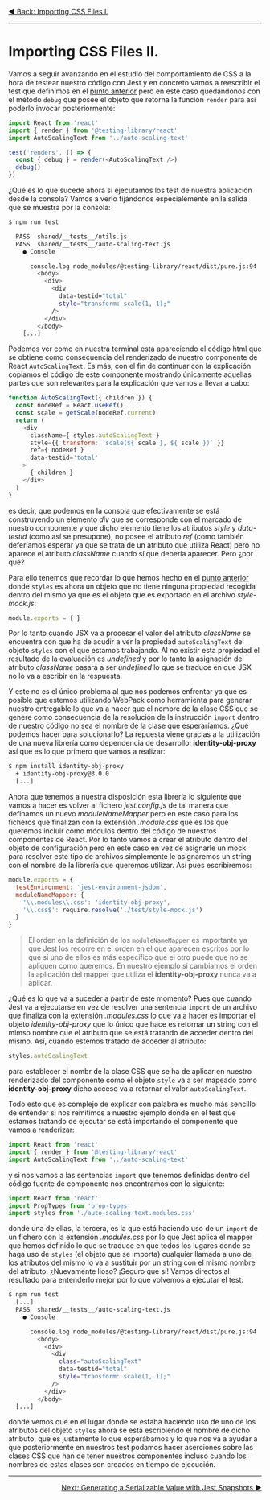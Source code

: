 <p align="left">
 <a href="04_04.md">◀ Back: Importing CSS Files I.</a>
</p>

---

# Importing CSS Files II.

Vamos a seguir avanzando en el estudio del comportamiento de CSS a la hora de testear nuestro código con Jest y en concreto vamos a reescribir el test que definimos en el [punto anterior](./04_04.md) pero en este caso quedándonos con el método `debug` que posee el objeto que retorna la función `render` para así poderlo invocar posteriormente:

```js
import React from 'react'
import { render } from '@testing-library/react'
import AutoScalingText from '../auto-scaling-text'

test('renders', () => {
  const { debug } = render(<AutoScalingText />)
  debug()
})
```

¿Qué es lo que sucede ahora si ejecutamos los test de nuestra aplicación desde la consola? Vamos a verlo fijándonos especialemente en la salida que se muestra por la consola:

```bash
$ npm run test

  PASS  shared/__tests__/utils.js
  PASS  shared/__tests__/auto-scaling-text.js
    ● Console

      console.log node_modules/@testing-library/react/dist/pure.js:94
        <body>
          <div>
            <div
              data-testid="total"
              style="transform: scale(1, 1);"
            />
          </div>
        </body>
    [...]
```

Podemos ver como en nuestra terminal está apareciendo el código html que se obtiene como consecuencia del renderizado de nuestro componente de React `AutoScalingText`. Es más, con el fin de continuar con la explicación copiamos el código de este componente mostrando únicamente aquellas partes que son relevantes para la explicación que vamos a llevar a cabo:

```js
function AutoScalingText({ children }) {
  const nodeRef = React.useRef()
  const scale = getScale(nodeRef.current)
  return (
    <div
      className={ styles.autoScalingText }
      style={{ transform: `scale(${ scale }, ${ scale })` }}
      ref={ nodeRef }
      data-testid='total'
    >
      { children }
    </div>
  )
}
```

es decir, que podemos en la consola que efectivamente se está construyendo un elemento *div* que se corresponde con el marcado de nuestro componente y que dicho elemento tiene los atributos *style* y *data-testid* (como así se presupone), no posee el atributo *ref* (como también deferíamos esperar ya que se trata de un atributo que utiliza React) pero no aparece el atributo *className* cuando sí que debería aparecer. Pero ¿por qué?

Para ello tenemos que recordar lo que hemos hecho en el [punto anterior](./04_04.md) donde `styles` es ahora un objeto que no tiene ninguna propiedad recogida dentro del mismo ya que es el objeto que es exportado en el archivo *style-mock.js*:

```js
module.exports = { }
```

Por lo tanto cuando JSX va a procesar el valor del atributo *className* se encuentra con que ha de acudir a ver la propiedad `autoScalingText` del objeto `styles` con el que estamos trabajando. Al no existir esta propiedad el resultado de la evaluación es *undefined* y por lo tanto la asignación del atributo *className* pasará a ser *undefined* lo que se traduce en que JSX no lo va a escribir en la respuesta.

Y este no es el único problema al que nos podemos enfrentar ya que es posible que estemos utilizando WebPack como herramienta para generar nuestro entregable lo que va a hacer que el nombre de la clase CSS que se genere como consecuencia de la resolución de la instrucción `import` dentro de nuestro código no sea el nombre de la clase que esperaríamos. ¿Qué podemos hacer para solucionarlo? La repuesta viene gracias a la utilización de una nueva librería como dependencia de desarrollo: **identity-obj-proxy** así que es lo que primero que vamos a realizar:

```bash
$ npm install identity-obj-proxy
  + identity-obj-proxy@3.0.0
  [...]
```

Ahora que tenemos a nuestra disposición esta librería lo siguiente que vamos a hacer es volver al fichero *jest.config.js* de tal manera que definamos un nuevo *moduleNameMapper* pero en este caso para los ficheros que finalizan con la extensión *.module.css* que es los que queremos incluir como módulos dentro del código de nuestros componentes de React. Por lo tanto vamos a crear el atributo dentro del objeto de configuración pero en este caso en vez de asignarle un mock para resolver este tipo de archivos simplemente le asignaremos un string con el nombre de la librería que queremos utilizar. Así pues escribiremos:

```js
module.exports = {
  testEnvironment: 'jest-environment-jsdom',
  moduleNameMapper: {
    '\\.modules\\.css': 'identity-obj-proxy',
    '\\.css$': require.resolve('./test/style-mock.js')
  }
}
```

>
> El orden en la definición de los `moduleNameMapper` es importante ya que Jest los recorre en el orden en el que aparecen escritos por lo que si uno de ellos es más específico que el otro puede que no se apliquen como queremos. En nuestro ejemplo si cambiamos el orden la aplicación del mapper que utiliza el **identity-obj-proxy** nunca va a aplicar.
>

¿Qué es lo que va a suceder a partir de este momento? Pues que cuando Jest va a ejecutarse en vez de resolver una sentencia `import` de un archivo que finaliza con la extensión *.modules.css* lo que va a hacer es importar el objeto *identity-obj-proxy* que lo único que hace es retornar un string con el mimso nombre que el atributo que se está tratando de acceder dentro del mismo. Así, cuando estemos tratado de acceder al atributo:

```js
styles.autoScalingText
```

para establecer el nombr de la clase CSS que se ha de aplicar en nuestro renderizado del componente como el objeto `style` va a ser mapeado como **identity-obj-proxy** dicho acceso va a retornar el valor `autoScalingText`.

Todo esto que es complejo de explicar con palabra es mucho más sencillo de entender si nos remitimos a nuestro ejemplo donde en el test que estamos tratando de ejecutar se está importando el componente que vamos a renderizar:

```js
import React from 'react'
import { render } from '@testing-library/react'
import AutoScalingText from '../auto-scaling-text'
```

y si nos vamos a las sentencias `import` que tenemos definidas dentro del código fuente de componente nos encontramos con lo siguiente:

```js
import React from 'react'
import PropTypes from 'prop-types'
import styles from './auto-scaling-text.modules.css'
```

donde una de ellas, la tercera, es la que está haciendo uso de un `import` de un fichero con la extensión *.modules.css* por lo que Jest aplica el mapper que hemos definido lo que se traduce en que todos los lugares donde se haga uso de `styles` (el objeto que se importa) cualquier llamada a uno de los atributos del mismo lo va a sustituir por un string con el mismo nombre del atributo. ¿Nuevamente lioso? ¡Seguro que sí! Vamos directos al resultado para entenderlo mejor por lo que volvemos a ejecutar el test:

```bash
$ npm run test
  [...]
  PASS  shared/__tests__/auto-scaling-text.js
    ● Console

      console.log node_modules/@testing-library/react/dist/pure.js:94
        <body>
          <div>
            <div
              class="autoScalingText"
              data-testid="total"
              style="transform: scale(1, 1);"
            />
          </div>
        </body>
  [...]
```

donde vemos que en el lugar donde se estaba haciendo uso de uno de los atributos del objeto `styles` ahora se está escribiendo el nombre de dicho atributo, que es justamente lo que esperábamos y lo que nos va a ayudar a que posteriormente en nuestros test podamos hacer aserciones sobre las clases CSS que han de tener nuestros componentes incluso cuando los nombres de estas clases son creados en tiempo de ejecución.




---

<p align="right">
 <a href="04_05.md">Next: Generating a Serializable Value with Jest Snapshots ▶</a>
</p>

